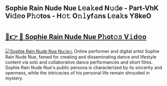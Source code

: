 ## Sophie Rain Nude Nue L𝚎a𝚔ed N𝚞𝚍e - Part-VhK Vi𝚍𝚎o P𝚑𝚘tos - H𝚘𝚝 O𝚗𝚕yf𝚊ns L𝚎a𝚔s Y8keO

# <h2><a href="http://kf5tvo.oniu.top/?m=Sophie+Rain+Nude+Nue">🔗👉 🔴 Sophie Rain Nude Nue P𝚑ot𝚘𝚜 V𝚒d𝚎o</a></h2>

[![Sophie Rain Nude Nue Nu𝚍e𝚜](https://i.imgur.com/0qMVB7G.gif)](http://kf5tvo.oniu.top/?m=Sophie+Rain+Nude+Nue)
Online performer and digital artist Sophie Rain Nude Nue, famed for creating and disseminating dance and lifestyle content via solo and collaborative dance performances and short films. Sophie Rain Nude Nue's public persona is characterized by its sincerity and openness, while the intricacies of his personal life remain shrouded in mystery.  
